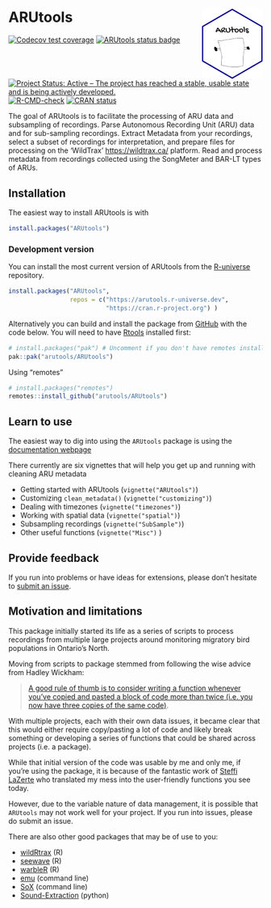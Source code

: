
<!-- README.md is generated from README.Rmd. Please edit that file -->

# ARUtools <a href="https://arutools.github.io/ARUtools/"><img src="man/figures/logo.png" align="right" height="139" alt="ARUtools website" /></a>

<!-- badges: start -->

[![Codecov test
coverage](https://codecov.io/gh/arutools/ARUtools/branch/main/graph/badge.svg)](https://app.codecov.io/gh/arutools/ARUtools?branch=main)
[![ARUtools status
badge](https://arutools.r-universe.dev/badges/ARUtools)](https://arutools.r-universe.dev/ARUtools)
[![Project Status: Active – The project has reached a stable, usable
state and is being actively
developed.](https://www.repostatus.org/badges/latest/active.svg)](https://www.repostatus.org/#active)
[![R-CMD-check](https://github.com/ARUtools/ARUtools/actions/workflows/R-CMD-check.yaml/badge.svg)](https://github.com/ARUtools/ARUtools/actions/workflows/R-CMD-check.yaml)
[![CRAN
status](https://www.r-pkg.org/badges/version/ARUtools)](https://CRAN.R-project.org/package=ARUtools)
<!-- badges: end -->

The goal of ARUtools is to facilitate the processing of ARU data and
subsampling of recordings. Parse Autonomous Recording Unit (ARU) data
and for sub-sampling recordings. Extract Metadata from your recordings,
select a subset of recordings for interpretation, and prepare files for
processing on the ‘WildTrax’ <https://wildtrax.ca/> platform. Read and
process metadata from recordings collected using the SongMeter and
BAR-LT types of ARUs.

## Installation

The easiest way to install ARUtools is with

``` r
install.packages("ARUtools")
```

### Development version

You can install the most current version of ARUtools from the
[R-universe](https://arutools.r-universe.dev/) repository.

``` r
install.packages("ARUtools",
                 repos = c("https://arutools.r-universe.dev",
                           "https://cran.r-project.org") )
```

Alternatively you can build and install the package from
[GitHub](https://github.com/) with the code below. You will need to have
[Rtools](https://cran.r-project.org/bin/windows/Rtools/rtools43/rtools.html)
installed first:

``` r
# install.packages("pak") # Uncomment if you don't have remotes installed.
pak::pak("arutools/ARUtools")
```

Using “remotes”

``` r
# install.packages("remotes")
remotes::install_github("arutools/ARUtools")
```

## Learn to use

The easiest way to dig into using the `ARUtools` package is using the
[documentation webpage](https://arutools.github.io/ARUtools/)

There currently are six vignettes that will help you get up and running
with cleaning ARU metadata

- Getting started with ARUtools (`vignette("ARUtools")`)
- Customizing `clean_metadata()` (`vignette("customizing")`)
- Dealing with timezones (`vignette("timezones")`)
- Working with spatial data (`vignette("spatial")`)
- Subsampling recordings (`vignette("SubSample")`)
- Other useful functions (`vignette("Misc")` )

## Provide feedback

If you run into problems or have ideas for extensions, please don’t
hesitate to [submit an
issue](https://github.com/arutools/ARUtools/issues/new/choose).

## Motivation and limitations

This package initially started its life as a series of scripts to
process recordings from multiple large projects around monitoring
migratory bird populations in Ontario’s North.

Moving from scripts to package stemmed from following the wise advice
from Hadley Wickham:

> [A good rule of thumb is to consider writing a function whenever
> you’ve copied and pasted a block of code more than twice (i.e. you now
> have three copies of the same
> code)](https://r4ds.hadley.nz/functions.html#introduction).

With multiple projects, each with their own data issues, it became clear
that this would either require copy/pasting a lot of code and likely
break something or developing a series of functions that could be shared
across projects (i.e. a package).

While that initial version of the code was usable by me and only me, if
you’re using the package, it is because of the fantastic work of [Steffi
LaZerte](https://github.com/steffilazerte) who translated my mess into
the user-friendly functions you see today.

However, due to the variable nature of data management, it is possible
that `ARUtools` may not work well for your project. If you run into
issues, please do submit an issue.

There are also other good packages that may be of use to you:

- [wildRtrax](https://abbiodiversity.github.io/wildRtrax/) (R)
- [seewave](https://search.r-project.org/CRAN/refmans/seewave/html/audiomoth.html)
  (R)
- [warbleR](https://github.com/maRce10/warbleR) (R)
- [emu](https://github.com/QutEcoacoustics/emu) (command line)
- [SoX](https://sourceforge.net/projects/sox/) (command line)
- [Sound-Extraction](https://github.com/prayagnshah/Sound-Extraction)
  (python)
